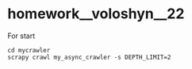 # homework__voloshyn__22

For start
```shell
cd mycrawler
scrapy crawl my_async_crawler -s DEPTH_LIMIT=2
```
    
